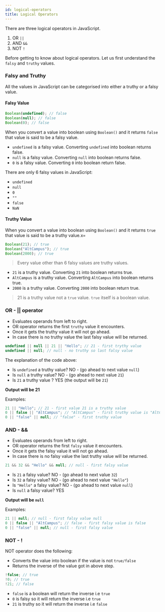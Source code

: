 ```yaml
---
id: logical-operators
title: Logical Operators
---
```


There are three logical operators in JavaScript.

1. OR `||`
2. AND `&&`
3. NOT `!`

Before getting to know about logical operators. Let us first understand the `falsy` and `truthy` values.

### Falsy and Truthy

All the values in JavaScript can be categorised into either a truthy or a falsy value.

#### Falsy Value

```js
Boolean(undefined); // false
Boolean(null); // false
Boolean(0); // false
```

When you convert a value into boolean using `Boolean()` and it returns `false` that value is said to be a falsy value.

- `undefined` is a falsy value. Converting `undefined` into boolean returns false.
- `null` is a falsy value. Converting `null` into boolean returns false.
- `0` is a falsy value. Converting `0` into boolean return false.

There are only 6 falsy values in JavaScript:

- `undefined`
- `null`
- `0`
- `""`
- `false`
- `NaN`

#### Truthy Value

When you convert a value into boolean using `Boolean()` and it returns `true` that value is said to be a truthy value.x=

```js
Boolean(21); // true
Boolean("AltCampus"); // true
Boolean(2000); // true
```

> Every value other than 6 falsy values are truthy values.

- `21` is a truthy value. Converting `21` into boolean returns true.
- `AltCampus` is a truthy value. Converting `AltCampus` into boolean returns true.
- `2000` is a truthy value. Converting `2000` into boolean return true.

> 21 is a truthy value not a `true` value. `true` itself is a boolean value.

### OR - || operator

- Evaluates operands from left to right.
- OR operator returns the first `truthy` value it encounters.
- Once it gets the truthy value it will not go ahead.
- In case there is no truthy value the last falsy value will be returned.

```js
undefined || null || 21 || "Hello"; // 21 - first trythy value
undefined || null; // null - no truthy so last falsy value
```

The explanation of the code above:

- Is `undefined` a truthy value? NO - (go ahead to next value `null`)
- Is `null` a truthy value? NO - (go ahead to next value `21`)
- Is `21` a truthy value ? YES (the output will be `21`)

**Output will be 21**

Examples:

```js
21 || "Hello"; // 21 - first value 21 is a truthy value
0 || false || "AltCampus"; // "AltCampus" - first truthy value is "AltCampus"
0 || "false" || null; // "false" - first truthy value
```

### AND - &&

- Evaluates operands from left to right.
- OR operator returns the first `falsy` value it encounters.
- Once it gets the falsy value it will not go ahead.
- In case there is no falsy value the last truthy value will be returned.

```js
21 && 32 && "Hello" && null; // null - first falsy value
```

- Is `21` a falsy value? NO - (go ahead to next value `32`)
- Is `32` a falsy value? NO - (go ahead to next value `"Hello"`)
- Is `"Hello"` a falsy value? NO - (go ahead to next value `null`)
- Is `null` a falsy value? YES

**Output will be `null`**

Examples:

```js
21 || null; // null - first falsy value null
0 || false || "AltCampus"; // false - first falsy value is false
0 || "false" || null; // null - first falsy value
```

### NOT - !

NOT operator does the following:

- Converts the value into boolean if the value is not `true/false`
- Returns the inverse of the value got in above step.

```js
!false; // true
!0; // true
!21; // false
```

- `false` is a boolean will return the inverse i.e `true`
- `0` is falsy so it will return the inverse i.e `true`
- `21` is truthy so it will return the inverse i.e `false`

